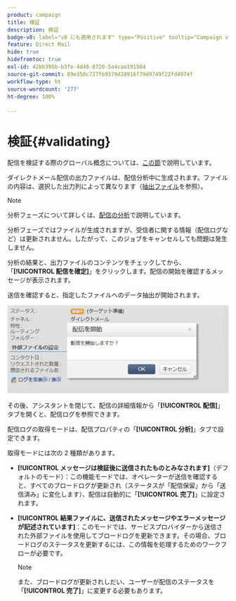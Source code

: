 ```yaml
---
product: campaign
title: 検証
description: 検証
badge-v8: label="v8 にも適用されます" type="Positive" tooltip="Campaign v8 にも適用されます"
feature: Direct Mail
hide: true
hidefromtoc: true
exl-id: 42bb395b-b3fe-4d48-8720-5a4cae191984
source-git-commit: 89e350c727fb9379d28916f79d9749f22fd4974f
workflow-type: ht
source-wordcount: '277'
ht-degree: 100%

---
```


# 検証{#validating}



配信を検証する際のグローバル概念については、[この節](steps-validating-the-delivery.md)で説明しています。

ダイレクトメール配信の出力ファイルは、配信分析中に生成されます。ファイルの内容は、選択した出力列によって異なります（[抽出ファイル](defining-the-direct-mail-content.md#extraction-file)を参照）。

>[!NOTE]
>
>分析フェーズについて詳しくは、[配信の分析](steps-validating-the-delivery.md#analyzing-the-delivery)で説明しています。

分析フェーズではファイルが生成されますが、受信者に関する情報（配信ログなど）は更新されません。したがって、このジョブをキャンセルしても問題は発生しません。

分析の結果と、出力ファイルのコンテンツをチェックしてから、「**[!UICONTROL 配信を確定]**」をクリックします。配信の開始を確認するメッセージが表示されます。

送信を確認すると、指定したファイルへのデータ抽出が開始されます。

![](assets/s_ncs_user_postal_del_send_confirm_postal.png)

その後、アシスタントを閉じて、配信の詳細情報から「**[!UICONTROL 配信]**」タブを開くと、配信ログを参照できます。

配信ログの取得モードは、配信プロパティの「**[!UICONTROL 分析]**」タブで設定できます。

取得モードには次の 2 種類があります。

* **[!UICONTROL メッセージは検証後に送信されたものとみなされます]**（デフォルトのモード）：この機能モードでは、オペレーターが送信を確認すると、すべてのブロードログが更新され（ステータスが「配信保留」から「送信済み」に変化します）、配信は自動的に「**[!UICONTROL 完了]**」に設定されます。
* **[!UICONTROL 結果ファイルに、送信されたメッセージやエラーメッセージが記述されています]**：このモードでは、サービスプロバイダーから送信された外部ファイルを使用してブロードログを更新できます。その場合、ブロードログのステータスを更新するには、この情報を処理するためのワークフローが必要です。

  >[!NOTE]
  >
  >また、ブロードログが更新されしだい、ユーザーが配信のステータスを「**[!UICONTROL 完了]**」に変更する必要もあります。
